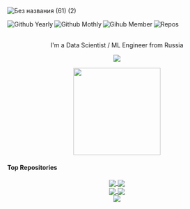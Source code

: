 ![Без названия (61) (2)](https://github.com/Omegon226/Omegon226/assets/69383841/960ab5ec-8f41-41fe-b7a7-5092527eaf99)

<div align="center">
  <img title="Github Yearly commits" alt="Github Yearly" align="left" src="https://badges.strrl.dev/years/Omegon226?style=flat&color=blueviolet&logo=github" />
  <img title="Github Yearly commits" alt="Github Mothly" align="left" src="https://badges.strrl.dev/commits/monthly/Omegon226?style=flat&color=blueviolet" />
  <img title="Gihub Member" alt="Gihub Member" align="left" src="https://badges.strrl.dev/contributions/all/Omegon226?color=blueviolet" />
  <img title="Repos" alt="Repos" align="left" src="https://badges.strrl.dev/repos/Omegon226?style=flat&color=blueviolet" /> 
</div>

<br />
<br />

<p align="center">
  I'm a Data Scientist / ML Engineer from Russia
</p>

<p align="center">
  <a href="https://skillicons.dev">
    <img src="https://skillicons.dev/icons?i=py,cs,r,git,gitlab,tensorflow,pytorch,fastapi,bots,regex,postgres,visualstudio,idea&theme=dark" />
  </a>
</p>

<div align="center">
  <a href="#">
    <img height="200em" src="https://github-readme-stats.vercel.app/api/top-langs/?username=Omegon226&layout=compact&langs_count=8&theme=radical&hide_border=true" />
  </a>
</div>

#### Top Repositories

<div align="center">
  <a href="https://github.com/Omegon226/Service_Time_Series_Model_Creator">
    <img align="center" src="https://github-readme-stats.vercel.app/api/pin/?username=Omegon226&repo=Service_Time_Series_Model_Creator&theme=radical&hide_border=true" />
  </a>
  <a href="https://github.com/Omegon226/Crypto_Analyzatron">
    <img align="center" src="https://github-readme-stats.vercel.app/api/pin/?username=Omegon226&repo=Crypto_Analyzatron&theme=radical&hide_border=true" />
  </a>
</div>
<div align="center">
  <a href="https://github.com/Omegon226/ML_Models_Hyperparameters_Optimization">
    <img align="center" src="https://github-readme-stats.vercel.app/api/pin/?username=Omegon226&repo=ML_Models_Hyperparameters_Optimization&theme=radical&hide_border=true" />
  </a>
  <a href="https://github.com/Omegon226/Continual_Learning_With_EWC-F">
    <img align="center" src="https://github-readme-stats.vercel.app/api/pin/?username=Omegon226&repo=Continual_Learning_With_EWC-F&theme=radical&hide_border=true" />
  </a>
</div>
<div align="center">
  <a href="https://github.com/Omegon226/OddEven">
    <img align="center" src="https://github-readme-stats.vercel.app/api/pin/?username=Omegon226&repo=OddEven&theme=radical&hide_border=true" />
  </a>
</div>

